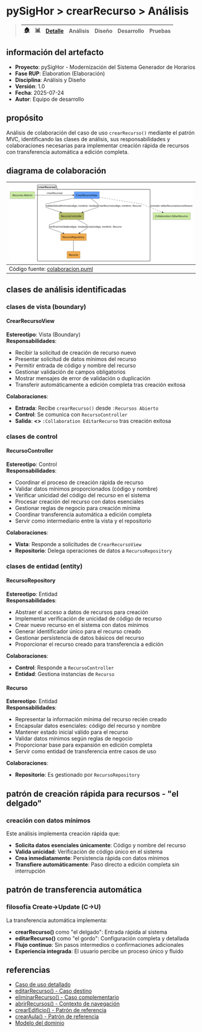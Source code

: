 # pySigHor > crearRecurso > Análisis

> |[🏠️](/RUP/README.md)|[ 📊](https://raw.githubusercontent.com/mmasias/pySigHor/main/images/RUP/99-seguimiento/diagrama-contexto-administrador.svg)|[Detalle](/RUP/00-casos-uso/02-detalle/crearRecurso/README.md)|**Análisis**|Diseño|Desarrollo|Pruebas|
> |-|-|-|-|-|-|-|

## información del artefacto

- **Proyecto**: pySigHor - Modernización del Sistema Generador de Horarios
- **Fase RUP**: Elaboration (Elaboración)
- **Disciplina**: Análisis y Diseño
- **Versión**: 1.0
- **Fecha**: 2025-07-24
- **Autor**: Equipo de desarrollo

## propósito

Análisis de colaboración del caso de uso `crearRecurso()` mediante el patrón MVC, identificando las clases de análisis, sus responsabilidades y colaboraciones necesarias para implementar creación rápida de recursos con transferencia automática a edición completa.

## diagrama de colaboración

<div align=center>

|![Análisis: crearRecurso()](/images/RUP/01-analisis/casos-uso/crearRecurso/crearRecurso-analisis.svg)|
|-|
|Código fuente: [colaboracion.puml](colaboracion.puml)|

</div>

## clases de análisis identificadas

### clases de vista (boundary)

#### CrearRecursoView
**Estereotipo**: Vista (Boundary)  
**Responsabilidades**:
- Recibir la solicitud de creación de recurso nuevo
- Presentar solicitud de datos mínimos del recurso
- Permitir entrada de código y nombre del recurso
- Gestionar validación de campos obligatorios
- Mostrar mensajes de error de validación o duplicación
- Transferir automáticamente a edición completa tras creación exitosa

**Colaboraciones**:
- **Entrada**: Recibe `crearRecurso()` desde `:Recursos Abierto`
- **Control**: Se comunica con `RecursoController`
- **Salida**: **<<include>>** `:Collaboration EditarRecurso` tras creación exitosa

### clases de control

#### RecursoController
**Estereotipo**: Control  
**Responsabilidades**:
- Coordinar el proceso de creación rápida de recurso
- Validar datos mínimos proporcionados (código y nombre)
- Verificar unicidad del código del recurso en el sistema
- Procesar creación del recurso con datos esenciales
- Gestionar reglas de negocio para creación mínima
- Coordinar transferencia automática a edición completa
- Servir como intermediario entre la vista y el repositorio

**Colaboraciones**:
- **Vista**: Responde a solicitudes de `CrearRecursoView`
- **Repositorio**: Delega operaciones de datos a `RecursoRepository`

### clases de entidad (entity)

#### RecursoRepository
**Estereotipo**: Entidad  
**Responsabilidades**:
- Abstraer el acceso a datos de recursos para creación
- Implementar verificación de unicidad de código de recurso
- Crear nuevo recurso en el sistema con datos mínimos
- Generar identificador único para el recurso creado
- Gestionar persistencia de datos básicos del recurso
- Proporcionar el recurso creado para transferencia a edición

**Colaboraciones**:
- **Control**: Responde a `RecursoController`
- **Entidad**: Gestiona instancias de `Recurso`

#### Recurso
**Estereotipo**: Entidad  
**Responsabilidades**:
- Representar la información mínima del recurso recién creado
- Encapsular datos esenciales: código del recurso y nombre
- Mantener estado inicial válido para el recurso
- Validar datos mínimos según reglas de negocio
- Proporcionar base para expansión en edición completa
- Servir como entidad de transferencia entre casos de uso

**Colaboraciones**:
- **Repositorio**: Es gestionado por `RecursoRepository`

## patrón de creación rápida para recursos - "el delgado"

### creación con datos mínimos

Este análisis implementa creación rápida que:
- **Solicita datos esenciales únicamente**: Código y nombre del recurso
- **Valida unicidad**: Verificación de código único en el sistema
- **Crea inmediatamente**: Persistencia rápida con datos mínimos
- **Transfiere automáticamente**: Paso directo a edición completa sin interrupción

## patrón de transferencia automática

### filosofía Create→Update (C→U)

La transferencia automática implementa:
- **crearRecurso()** como "el delgado": Entrada rápida al sistema
- **editarRecurso()** como "el gordo": Configuración completa y detallada
- **Flujo continuo**: Sin pasos intermedios o confirmaciones adicionales
- **Experiencia integrada**: El usuario percibe un proceso único y fluido

## referencias

- [Caso de uso detallado](../../../00-casos-uso/02-detalle/crearRecurso/README.md)
- [editarRecurso() - Caso destino](../editarRecurso/README.md)
- [eliminarRecurso() - Caso complementario](../eliminarRecurso/README.md)
- [abrirRecursos() - Contexto de navegación](../abrirRecursos/README.md)
- [crearEdificio() - Patrón de referencia](../crearEdificio/README.md)
- [crearAula() - Patrón de referencia](../crearAula/README.md)
- [Modelo del dominio](../../../00-casos-uso/00-modelo-del-dominio/modelo-dominio.md)